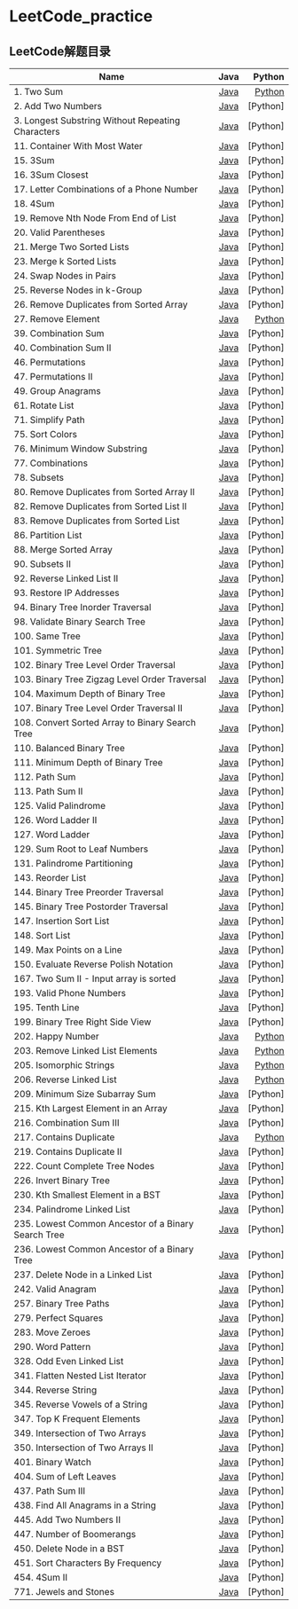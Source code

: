 # LeetCode_practice
## LeetCode解题目录

Name | Java | Python
|- | :-: | -:|
|1. Two Sum | [Java](https://github.com/DF-Kyun/LeetCode_practice/tree/master/Table/1.%20Two%20Sum) | [Python](https://github.com/DF-Kyun/LeetCode_practice/tree/master/Table/1.%20Two%20Sum)|
|2. Add Two Numbers | [Java](https://github.com/DF-Kyun/LeetCode_practice/tree/master/Linked%20%20List/2.%20Add%20Two%20Numbers) | [Python]|
|3. Longest Substring Without Repeating Characters | [Java](https://github.com/DF-Kyun/LeetCode_practice/tree/master/String/3.%20Longest%20Substring%20Without%20Repeating%20Characters) | [Python]|
|11. Container With Most Water | [Java](https://github.com/DF-Kyun/LeetCode_practice/tree/master/Array/11.%20Container%20With%20Most%20Water) | [Python]|
|15. 3Sum | [Java](https://github.com/DF-Kyun/LeetCode_practice/tree/master/Table/15.%203Sum) | [Python]|
|16. 3Sum Closest | [Java](https://github.com/DF-Kyun/LeetCode_practice/tree/master/Table/16.%203Sum%20Closest) | [Python]|
|17. Letter Combinations of a Phone Number | [Java](https://github.com/DF-Kyun/LeetCode_practice/tree/master/Tree/17.%20Letter%20Combinations%20of%20a%20Phone%20Number) | [Python]|
|18. 4Sum | [Java](https://github.com/DF-Kyun/LeetCode_practice/tree/master/Table/18.%204Sum) | [Python]|
|19. Remove Nth Node From End of List | [Java](https://github.com/DF-Kyun/LeetCode_practice/tree/master/Linked%20%20List/19.%20Remove%20Nth%20Node%20From%20End%20of%20List) | [Python]|
|20. Valid Parentheses | [Java](https://github.com/DF-Kyun/LeetCode_practice/tree/master/Stack/20.%20Valid%20Parentheses) | [Python]|
|21. Merge Two Sorted Lists | [Java](https://github.com/DF-Kyun/LeetCode_practice/tree/master/Linked%20%20List/21.%20Merge%20Two%20Sorted%20Lists) | [Python]|
|23. Merge k Sorted Lists | [Java](https://github.com/DF-Kyun/LeetCode_practice/tree/master/Queue/23.%20Merge%20k%20Sorted%20Lists) | [Python]|
|24. Swap Nodes in Pairs | [Java](https://github.com/DF-Kyun/LeetCode_practice/tree/master/Linked%20%20List/24.%20Swap%20Nodes%20in%20Pairs) | [Python]|
|25. Reverse Nodes in k-Group | [Java](https://github.com/DF-Kyun/LeetCode_practice/tree/master/Linked%20%20List/25.%20Reverse%20Nodes%20in%20k-Group) | [Python]|
|26. Remove Duplicates from Sorted Array | [Java](https://github.com/DF-Kyun/LeetCode_practice/tree/master/Array/26.%20Remove%20Duplicates%20from%20Sorted%20Array) | [Python]|
|27. Remove Element | [Java](https://github.com/DF-Kyun/LeetCode_practice/tree/master/Array/27.%20Remove%20Element) | [Python](https://github.com/DF-Kyun/LeetCode_practice/tree/master/Array/27.%20Remove%20Element)|
|39. Combination Sum | [Java](https://github.com/DF-Kyun/LeetCode_practice/tree/master/Tree/39.%20Combination%20Sum) | [Python]|
|40. Combination Sum II | [Java](https://github.com/DF-Kyun/LeetCode_practice/tree/master/Tree/40.%20Combination%20Sum%20II) | [Python]|
|46. Permutations | [Java](https://github.com/DF-Kyun/LeetCode_practice/tree/master/Tree/46.%20Permutations) | [Python]|
|47. Permutations II | [Java](https://github.com/DF-Kyun/LeetCode_practice/tree/master/Tree/47.%20Permutations%20II) | [Python]|
|49. Group Anagrams | [Java](https://github.com/DF-Kyun/LeetCode_practice/tree/master/Table/49.%20Group%20Anagrams) | [Python]|
|61. Rotate List | [Java](https://github.com/DF-Kyun/LeetCode_practice/tree/master/Linked%20%20List/61.%20Rotate%20List) | [Python]|
|71. Simplify Path | [Java](https://github.com/DF-Kyun/LeetCode_practice/tree/master/Stack/71.%20Simplify%20Path) | [Python]|
|75. Sort Colors | [Java](https://github.com/DF-Kyun/LeetCode_practice/tree/master/Array/75.%20Sort%20Colors) | [Python]|
|76. Minimum Window Substring | [Java](https://github.com/DF-Kyun/LeetCode_practice/tree/master/String/76.%20Minimum%20Window%20Substring) | [Python]|
|77. Combinations | [Java](https://github.com/DF-Kyun/LeetCode_practice/tree/master/Tree/77.%20Combinations) | [Python]|
|78. Subsets | [Java](https://github.com/DF-Kyun/LeetCode_practice/tree/master/Tree/78.%20Subsets) | [Python]|
|80. Remove Duplicates from Sorted Array II | [Java](https://github.com/DF-Kyun/LeetCode_practice/tree/master/Array/80.%20Remove%20Duplicates%20from%20Sorted%20Array%20II) | [Python]|
|82. Remove Duplicates from Sorted List II | [Java](https://github.com/DF-Kyun/LeetCode_practice/tree/master/Linked%20%20List/82.%20Remove%20Duplicates%20from%20Sorted%20List%20II) | [Python]|
|83. Remove Duplicates from Sorted List | [Java](https://github.com/DF-Kyun/LeetCode_practice/tree/master/Linked%20%20List/83.%20Remove%20Duplicates%20from%20Sorted%20List) | [Python]|
|86. Partition List | [Java](https://github.com/DF-Kyun/LeetCode_practice/tree/master/Linked%20%20List/86.%20Partition%20List) | [Python]|
|88. Merge Sorted Array | [Java](https://github.com/DF-Kyun/LeetCode_practice/tree/master/Array/88.%20Merge%20Sorted%20Array) | [Python]|
|90. Subsets II | [Java](https://github.com/DF-Kyun/LeetCode_practice/tree/master/Tree/90.%20Subsets%20II) | [Python]|
|92. Reverse Linked List II | [Java](https://github.com/DF-Kyun/LeetCode_practice/tree/master/Linked%20%20List/92.%20Reverse%20Linked%20List%20II) | [Python]|
|93. Restore IP Addresses | [Java](https://github.com/DF-Kyun/LeetCode_practice/tree/master/Tree/93.%20Restore%20IP%20Addresses) | [Python]|
|94. Binary Tree Inorder Traversal | [Java](https://github.com/DF-Kyun/LeetCode_practice/tree/master/Tree/94.%20Binary%20Tree%20Inorder%20Traversal) | [Python]|
|98. Validate Binary Search Tree | [Java](https://github.com/DF-Kyun/LeetCode_practice/tree/master/Tree/98.%20Validate%20Binary%20Search%20Tree) | [Python]|
|100. Same Tree | [Java](https://github.com/DF-Kyun/LeetCode_practice/tree/master/Tree/100.%20Same%20Tree) | [Python]|
|101. Symmetric Tree | [Java](https://github.com/DF-Kyun/LeetCode_practice/tree/master/Tree/101.%20Symmetric%20Tree) | [Python]|
|102. Binary Tree Level Order Traversal | [Java](https://github.com/DF-Kyun/LeetCode_practice/tree/master/Queue/102.%20Binary%20Tree%20Level%20Order%20Traversal) | [Python]|
|103. Binary Tree Zigzag Level Order Traversal | [Java](https://github.com/DF-Kyun/LeetCode_practice/tree/master/Queue/103.%20Binary%20Tree%20Zigzag%20Level%20Order%20Traversal) | [Python]|
|104. Maximum Depth of Binary Tree | [Java](https://github.com/DF-Kyun/LeetCode_practice/tree/master/Tree/104.%20Maximum%20Depth%20of%20Binary%20Tree) | [Python]|
|107. Binary Tree Level Order Traversal II | [Java](https://github.com/DF-Kyun/LeetCode_practice/tree/master/Queue/107.%20Binary%20Tree%20Level%20Order%20Traversal%20II) | [Python]|
|108. Convert Sorted Array to Binary Search Tree | [Java](https://github.com/DF-Kyun/LeetCode_practice/tree/master/Tree/108.%20Convert%20Sorted%20Array%20to%20Binary%20Search%20Tree) | [Python]|
|110. Balanced Binary Tree | [Java](https://github.com/DF-Kyun/LeetCode_practice/tree/master/Tree/110.%20Balanced%20Binary%20Tree) | [Python]|
|111. Minimum Depth of Binary Tree | [Java](https://github.com/DF-Kyun/LeetCode_practice/tree/master/Tree/111.%20Minimum%20Depth%20of%20Binary%20Tree) | [Python]|
|112. Path Sum | [Java](https://github.com/DF-Kyun/LeetCode_practice/tree/master/Tree/112.%20Path%20Sum) | [Python]|
|113. Path Sum II | [Java](https://github.com/DF-Kyun/LeetCode_practice/tree/master/Tree/113.%20Path%20Sum%20II) | [Python]|
|125. Valid Palindrome | [Java](https://github.com/DF-Kyun/LeetCode_practice/tree/master/String/125.%20Valid%20Palindrome) | [Python]|
|126. Word Ladder II | [Java](https://github.com/DF-Kyun/LeetCode_practice/tree/master/Queue/126.%20Word%20Ladder%20II) | [Python]|
|127. Word Ladder | [Java](https://github.com/DF-Kyun/LeetCode_practice/tree/master/Queue/127.%20Word%20Ladder) | [Python]|
|129. Sum Root to Leaf Numbers | [Java](https://github.com/DF-Kyun/LeetCode_practice/tree/master/Tree/129.%20Sum%20Root%20to%20Leaf%20Numbers) | [Python]|
|131. Palindrome Partitioning | [Java](https://github.com/DF-Kyun/LeetCode_practice/tree/master/Tree/131.%20Palindrome%20Partitioning) | [Python]|
|143. Reorder List | [Java](https://github.com/DF-Kyun/LeetCode_practice/tree/master/Linked%20%20List/143.%20Reorder%20List) | [Python]|
|144. Binary Tree Preorder Traversal | [Java](https://github.com/DF-Kyun/LeetCode_practice/tree/master/Tree/144.%20Binary%20Tree%20Preorder%20Traversal) | [Python]|
|145. Binary Tree Postorder Traversal | [Java](https://github.com/DF-Kyun/LeetCode_practice/tree/master/Tree/145.%20Binary%20Tree%20Postorder%20Traversal) | [Python]|
|147. Insertion Sort List | [Java](https://github.com/DF-Kyun/LeetCode_practice/tree/master/Linked%20%20List/147.%20Insertion%20Sort%20List) | [Python]|
|148. Sort List | [Java](https://github.com/DF-Kyun/LeetCode_practice/tree/master/Linked%20%20List/148.%20Sort%20List) | [Python]|
|149. Max Points on a Line | [Java](https://github.com/DF-Kyun/LeetCode_practice/tree/master/Table/149.%20Max%20Points%20on%20a%20Line) | [Python]|
|150. Evaluate Reverse Polish Notation | [Java](https://github.com/DF-Kyun/LeetCode_practice/tree/master/Stack/150.%20Evaluate%20Reverse%20Polish%20Notation) | [Python]|
|167. Two Sum II - Input array is sorted | [Java](https://github.com/DF-Kyun/LeetCode_practice/tree/master/Array/167.%20Two%20Sum%20II%20-%20Input%20array%20is%20sorted) | [Python]|
|193. Valid Phone Numbers | [Java](https://github.com/DF-Kyun/LeetCode_practice/tree/master/Shell/193.%20Valid%20Phone%20Numbers) | [Python]|
|195. Tenth Line | [Java](https://github.com/DF-Kyun/LeetCode_practice/tree/master/Shell/195.%20Tenth%20Line) | [Python]|
|199. Binary Tree Right Side View | [Java](https://github.com/DF-Kyun/LeetCode_practice/tree/master/Queue/199.%20Binary%20Tree%20Right%20Side%20View) | [Python]|
|202. Happy Number | [Java](https://github.com/DF-Kyun/LeetCode_practice/tree/master/Table/202.%20Happy%20Number) | [Python](https://github.com/DF-Kyun/LeetCode_practice/tree/master/Table/202.%20Happy%20Number)|
|203. Remove Linked List Elements | [Java](https://github.com/DF-Kyun/LeetCode_practice/tree/master/Linked%20%20List/203.%20Remove%20Linked%20List%20Elements) | [Python](https://github.com/DF-Kyun/LeetCode_practice/tree/master/Linked%20%20List/203.%20Remove%20Linked%20List%20Elements)|
|205. Isomorphic Strings | [Java](https://github.com/DF-Kyun/LeetCode_practice/tree/master/Table/205.%20Isomorphic%20Strings) | [Python](https://github.com/DF-Kyun/LeetCode_practice/tree/master/Table/205.%20Isomorphic%20Strings)|
|206. Reverse Linked List | [Java](https://github.com/DF-Kyun/LeetCode_practice/tree/master/Linked%20%20List/206.%20Reverse%20Linked%20List) | [Python](https://github.com/DF-Kyun/LeetCode_practice/tree/master/Linked%20%20List/206.%20Reverse%20Linked%20List)|
|209. Minimum Size Subarray Sum | [Java](https://github.com/DF-Kyun/LeetCode_practice/tree/master/Array/209.%20Minimum%20Size%20Subarray%20Sum) | [Python]|
|215. Kth Largest Element in an Array | [Java](https://github.com/DF-Kyun/LeetCode_practice/tree/master/Array/215.%20Kth%20Largest%20Element%20in%20an%20Array) | [Python]|
|216. Combination Sum III | [Java](https://github.com/DF-Kyun/LeetCode_practice/tree/master/Tree/216.%20Combination%20Sum%20III) | [Python]|
|217. Contains Duplicate | [Java](https://github.com/DF-Kyun/LeetCode_practice/tree/master/Table/217.%20Contains%20Duplicate) | [Python](https://github.com/DF-Kyun/LeetCode_practice/tree/master/Table/217.%20Contains%20Duplicate)|
|219. Contains Duplicate II | [Java](https://github.com/DF-Kyun/LeetCode_practice/tree/master/Table/219.%20Contains%20Duplicate%20II) | [Python]|
|222. Count Complete Tree Nodes | [Java](https://github.com/DF-Kyun/LeetCode_practice/tree/master/Tree/222.%20Count%20Complete%20Tree%20Nodes) | [Python]|
|226. Invert Binary Tree | [Java](https://github.com/DF-Kyun/LeetCode_practice/tree/master/Tree/226.%20Invert%20Binary%20Tree) | [Python]|
|230. Kth Smallest Element in a BST | [Java](https://github.com/DF-Kyun/LeetCode_practice/tree/master/Tree/230.%20Kth%20Smallest%20Element%20in%20a%20BST) | [Python]|
|234. Palindrome Linked List | [Java](https://github.com/DF-Kyun/LeetCode_practice/tree/master/Linked%20%20List/234.%20Palindrome%20Linked%20List) | [Python]|
|235. Lowest Common Ancestor of a Binary Search Tree | [Java](https://github.com/DF-Kyun/LeetCode_practice/tree/master/Tree/235.%20Lowest%20Common%20Ancestor%20of%20a%20Binary%20Search%20Tree) | [Python]|
|236. Lowest Common Ancestor of a Binary Tree | [Java](https://github.com/DF-Kyun/LeetCode_practice/tree/master/Tree/236.%20Lowest%20Common%20Ancestor%20of%20a%20Binary%20Tree) | [Python]|
|237. Delete Node in a Linked List | [Java](https://github.com/DF-Kyun/LeetCode_practice/tree/master/Linked%20%20List/237.%20Delete%20Node%20in%20a%20Linked%20List) | [Python]|
|242. Valid Anagram | [Java](https://github.com/DF-Kyun/LeetCode_practice/tree/master/Table/242.%20Valid%20Anagram) | [Python]|
|257. Binary Tree Paths | [Java](https://github.com/DF-Kyun/LeetCode_practice/tree/master/Tree/257.%20Binary%20Tree%20Paths) | [Python]|
|279. Perfect Squares | [Java](https://github.com/DF-Kyun/LeetCode_practice/tree/master/Queue/279.%20Perfect%20Squares) | [Python]|
|283. Move Zeroes | [Java](https://github.com/DF-Kyun/LeetCode_practice/tree/master/Array/283.%20Move%20Zeroes) | [Python]|
|290. Word Pattern | [Java](https://github.com/DF-Kyun/LeetCode_practice/tree/master/Table/290.%20Word%20Pattern) | [Python]|
|328. Odd Even Linked List | [Java](https://github.com/DF-Kyun/LeetCode_practice/tree/master/Linked%20%20List/328.%20Odd%20Even%20Linked%20List) | [Python]|
|341. Flatten Nested List Iterator | [Java](https://github.com/DF-Kyun/LeetCode_practice/tree/master/Stack/341.%20Flatten%20Nested%20List%20Iterator) | [Python]|
|344. Reverse String | [Java](https://github.com/DF-Kyun/LeetCode_practice/tree/master/String/344.%20Reverse%20String) | [Python]|
|345. Reverse Vowels of a String | [Java](https://github.com/DF-Kyun/LeetCode_practice/tree/master/String/345.%20Reverse%20Vowels%20of%20a%20String) | [Python]|
|347. Top K Frequent Elements | [Java](https://github.com/DF-Kyun/LeetCode_practice/tree/master/Queue/347.%20Top%20K%20Frequent%20Elements) | [Python]|
|349. Intersection of Two Arrays | [Java](https://github.com/DF-Kyun/LeetCode_practice/tree/master/Table/349.%20Intersection%20of%20Two%20Arrays) | [Python]|
|350. Intersection of Two Arrays II | [Java](https://github.com/DF-Kyun/LeetCode_practice/tree/master/Table/350.%20Intersection%20of%20Two%20Arrays%20II) | [Python]|
|401. Binary Watch | [Java](https://github.com/DF-Kyun/LeetCode_practice/tree/master/Tree/401.%20Binary%20Watch) | [Python]|
|404. Sum of Left Leaves | [Java](https://github.com/DF-Kyun/LeetCode_practice/tree/master/Tree/404.%20Sum%20of%20Left%20Leaves) | [Python]|
|437. Path Sum III | [Java](https://github.com/DF-Kyun/LeetCode_practice/tree/master/Tree/437.%20Path%20Sum%20III) | [Python]|
|438. Find All Anagrams in a String | [Java](https://github.com/DF-Kyun/LeetCode_practice/tree/master/String/438.%20Find%20All%20Anagrams%20in%20a%20String) | [Python]|
|445. Add Two Numbers II | [Java](https://github.com/DF-Kyun/LeetCode_practice/tree/master/Linked%20%20List/445.%20Add%20Two%20Numbers%20II) | [Python]|
|447. Number of Boomerangs | [Java](https://github.com/DF-Kyun/LeetCode_practice/tree/master/Table/447.%20Number%20of%20Boomerangs) | [Python]|
|450. Delete Node in a BST | [Java](https://github.com/DF-Kyun/LeetCode_practice/tree/master/Tree/450.%20Delete%20Node%20in%20a%20BST) | [Python]|
|451. Sort Characters By Frequency | [Java](https://github.com/DF-Kyun/LeetCode_practice/tree/master/Table/451.%20Sort%20Characters%20By%20Frequency) | [Python]|
|454. 4Sum II | [Java](https://github.com/DF-Kyun/LeetCode_practice/tree/master/Table/454.%204Sum%20II) | [Python]|
|771. Jewels and Stones | [Java](https://github.com/DF-Kyun/LeetCode_practice/tree/master/Table/771.%20Jewels%20and%20Stones) | [Python]|

